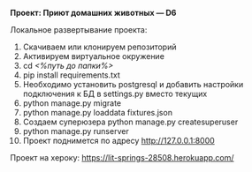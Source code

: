 **Проект: Приют домашних животных — D6**

Локальное развертывание проекта:
1. Скачиваем или клонируем репозиторий
1. Активируем виртуальное окружение
1. cd *<%путь до папки%>*
1. pip install requirements.txt
1. Необходимо установить postgresql и добавить настройки подключения к БД в settings.py вместо текущих
1. python manage.py migrate
1. python manage.py loaddata fixtures.json
1. Создаем суперюзера python manage.py createsuperuser
1. python manage.py runserver
1. Проект поднимется по адресу http://127.0.0.1:8000

Проект на хероку: https://lit-springs-28508.herokuapp.com/